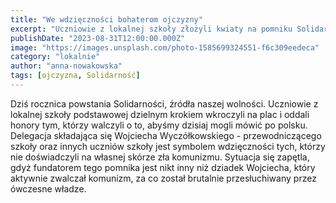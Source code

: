 ```yaml
---
title: "We wdzięczności bohaterom ojczyzny"
excerpt: "Uczniowie z lokalnej szkoły złożyli kwiaty na pomniku Solidarności"
publishDate: "2023-08-31T12:00:00.000Z"
image: "https://images.unsplash.com/photo-1585699324551-f6c309eedeca"
category: "lokalnie"
author: "anna-nowakowska"
tags: [ojczyzna, Solidarność]
---
```


Dziś rocznica powstania Solidarności, źródła naszej wolności. Uczniowie z lokalnej szkoły podstawowej dzielnym krokiem wkroczyli na plac i oddali honory tym, którzy walczyli o to, abyśmy dzisiaj mogli mówić po polsku.
Delegacja składająca się Wojciecha Wyczółkowskiego - przewodniczącego szkoły oraz innych uczniów szkoły jest symbolem wdzięczności tych, którzy nie doświadczyli na własnej skórze zła komunizmu.
Sytuacja się zapętla, gdyż fundatorem tego pomnika jest nikt inny niż dziadek Wojciecha, który aktywnie zwalczał komunizm, za co został brutalnie przesłuchiwany przez ówczesne władze.

